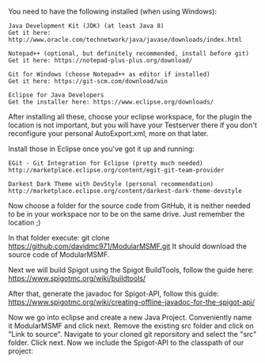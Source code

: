 You need to have the following installed (when using Windows):
	
	Java Development Kit (JDK) (at least Java 8)
	Get it here: http://www.oracle.com/technetwork/java/javase/downloads/index.html
	
	Notepad++ (optional, but definitely recommended, install before git)
	Get it here: https://notepad-plus-plus.org/download/
	
	Git for Windows (choose Notepad++ as editor if installed)
	Get it here: https://git-scm.com/download/win
	
	Eclipse for Java Developers
	Get the installer here: https://www.eclipse.org/downloads/
	
After installing all these, choose your eclipse workspace, for the plugin the
location is not important, but you will have your Testserver there if you don't
reconfigure your personal AutoExport.xml, more on that later.
  
Install those in Eclipse once you've got it up and running:
	
	EGit - Git Integration for Eclipse (pretty much needed)
	http://marketplace.eclipse.org/content/egit-git-team-provider
	
	Darkest Dark Theme with DevStyle (personal recommendation)
	http://marketplace.eclipse.org/content/darkest-dark-theme-devstyle
	
Now choose a folder for the source code from GitHub, it is neither needed to be
in your workspace nor to be on the same drive. Just remember the location ;)

In that folder execute:
git clone https://github.com/davidmc971/ModularMSMF.git
It should download the source code of ModularMSMF.

Next we will build Spigot using the Spigot BuildTools, follow the guide here:
https://www.spigotmc.org/wiki/buildtools/

After that, generate the javadoc for Spigot-API, follow this guide:
https://www.spigotmc.org/wiki/creating-offline-javadoc-for-the-spigot-api/

Now we go into eclipse and create a new Java Project.
Conveniently name it ModularMSMF and click next.
Remove the existing src folder and click on "Link to source".
Navigate to your cloned git reporsitory and select the "src" folder.
Click next. Now we include the Spigot-API to the classpath of our project:
